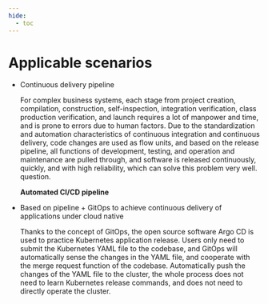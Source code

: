 ```yaml
---
hide:
  - toc
---
```


# Applicable scenarios

- Continuous delivery pipeline

    For complex business systems, each stage from project creation, compilation, construction, self-inspection, integration verification, class production verification, and launch requires a lot of manpower and time, and is prone to errors due to human factors.
    Due to the standardization and automation characteristics of continuous integration and continuous delivery, code changes are used as flow units, and based on the release pipeline, all functions of development, testing, and operation and maintenance are pulled through, and software is released continuously, quickly, and with high reliability, which can solve this problem very well. question.

    **Automated CI/CD pipeline**

    

- Based on pipeline + GitOps to achieve continuous delivery of applications under cloud native

    Thanks to the concept of GitOps, the open source software Argo CD is used to practice Kubernetes application release.
    Users only need to submit the Kubernetes YAML file to the codebase, and GitOps will automatically sense the changes in the YAML file, and cooperate with the merge request function of the codebase.
    Automatically push the changes of the YAML file to the cluster, the whole process does not need to learn Kubernetes release commands, and does not need to directly operate the cluster.

    
